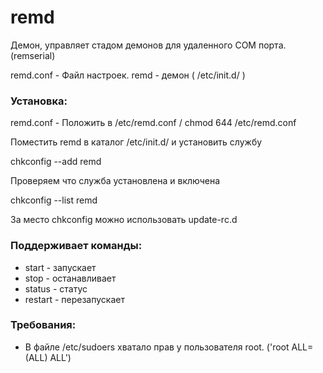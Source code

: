 remd
====

Демон, управляет стадом демонов для удаленного COM порта. (remserial)

remd.conf - Файл настроек.
remd - демон ( /etc/init.d/ )

### Установка:

remd.conf - Положить в /etc/remd.conf / chmod 644 /etc/remd.conf

Поместить remd в каталог /etc/init.d/ и установить службу

chkconfig --add remd

Проверяем что служба установлена и включена

chkconfig --list remd

За место chkconfig можно использовать update-rc.d

### Поддерживает команды:
* start - запускает
* stop - останавливает
* status - статус
* restart - перезапускает

### Требования:
* В файле /etc/sudoers хватало прав у пользователя root. ('root ALL=(ALL) ALL')
